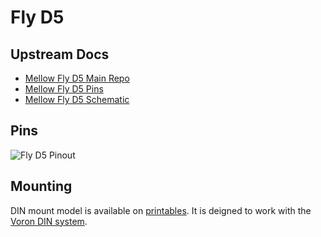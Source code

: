 # Fly D5

## Upstream Docs

- [Mellow Fly D5 Main Repo](https://github.com/Mellow-3D/Fly-D5)
- [Mellow Fly D5 Pins](https://mellow-3d.github.io/fly_d5_pins.html)
- [Mellow Fly D5 Schematic](https://pax.deno.dev/Mellow-3D/Fly-D5/Hardware/Fly-D5-Schematic.pdf)

## Pins

![Fly D5 Pinout](https://pax.deno.dev/Mellow-3D/Fly-D5/Hardware/Fly-D5-Pinout.svg)

## Mounting

DIN mount model is available on
[printables](https://www.printables.com/model/777737-mellow-fly-d5-din-mount).
It is deigned to work with the
[Voron DIN system](https://www.printables.com/model/381062-voron-v01-v02-din-rail-board-mounting-system).
